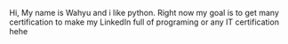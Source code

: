 Hi, My name is Wahyu and i like python.
Right now my goal is to get many certification to make my LinkedIn full of programing or any IT certification hehe
